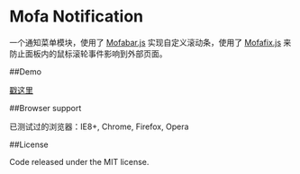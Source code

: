 Mofa Notification
=================

一个通知菜单模块，使用了 [Mofabar.js](http://0q0.github.io/mofa-bar) 实现自定义滚动条，使用了 [Mofafix.js](http://0q0.github.io/mofa-fix) 来防止面板内的鼠标滚轮事件影响到外部页面。

##Demo

[戳这里](http://0q0.github.io/mofa-notification)

##Browser support

已测试过的浏览器：IE8+, Chrome, Firefox, Opera

##License

Code released under the MIT license.
